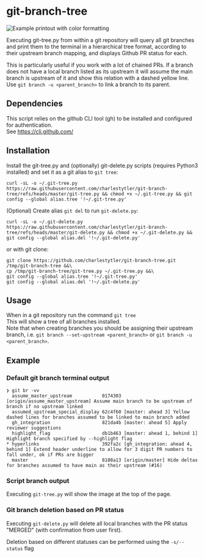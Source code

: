 # git-branch-tree

![Example printout with color formatting](https://github.com/user-attachments/assets/a1229f62-4e24-4b5f-820b-81554113f7cc)

Executing git-tree.py from within a git repository will query all git branches and print them to the terminal in a hierarchical tree format, according to their upstream branch mapping, and displays Github PR status for each.

This is particularly useful if you work with a lot of chained PRs. If a branch does not have a local branch listed as its upstream it will assume the main branch is upstream of it and show this relation with a dashed yellow line.  
Use `git branch -u <parent_branch>` to link a branch to its parent.

## Dependencies
This script relies on the github CLI tool (gh) to be installed and configured for authentication.  
See https://cli.github.com/

## Installation
Install the git-tree.py and (optionally) git-delete.py scripts (requires Python3 installed) and set it as a git alias to `git tree`:
```
curl -sL -o ~/.git-tree.py https://raw.githubusercontent.com/charlestytler/git-branch-tree/refs/heads/master/git-tree.py && chmod +x ~/.git-tree.py && git config --global alias.tree '!~/.git-tree.py'
```
(Optional) Create alias `git del` to run `git-delete.py`:
```
curl -sL -o ~/.git-delete.py https://raw.githubusercontent.com/charlestytler/git-branch-tree/refs/heads/master/git-delete.py && chmod +x ~/.git-delete.py && git config --global alias.del '!~/.git-delete.py'
```
or with git clone:
```
git clone https://github.com/charlestytler/git-branch-tree.git /tmp/git-branch-tree &&\
cp /tmp/git-branch-tree/git-tree.py ~/.git-tree.py &&\
git config --global alias.tree '!~/.git-tree.py'
git config --global alias.del '!~/.git-delete.py'
```

## Usage
When in a git repository run the command `git tree`  
This will show a tree of all branches installed.  
Note that when creating branches you should be assigning their upstream branch, i.e. `git branch --set-upstream <parent_branch>` or `git branch -u <parent_branch>`.

## Example

### Default git branch terminal output
```
❯ git br -vv
  assume_master_upstream           0174303 [origin/assume_master_upstream] Assume main branch to be upstream of branch if no upstream linked
  assumed_upstream_special_display 62c4f60 [master: ahead 3] Yellow dashed lines for branches assumed to be linked to main branch added
  gh_integration                   821da4b [master: ahead 5] Apply reviewer suggestions
  highlight_flag                   db1b463 [master: ahead 1, behind 1] Highlight branch specified by --highlight flag
* hyperlinks                       392fa2c [gh_integration: ahead 4, behind 1] Extend header underline to allow for 3 digit PR numbers to fall under, ok if PRs are bigger
  master                           8188a13 [origin/master] Hide deltas for branches assumed to have main as their upstream (#16)
```
  
### Script branch output
Executing `git-tree.py` will show the image at the top of the page.

### Git branch deletion based on PR status
Executing `git-delete.py` will delete all local branches with the PR status "MERGED" (with confirmation from user first).

Deletion based on different statuses can be performed using the `-s/--status` flag

